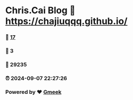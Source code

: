 # Chris.Cai Blog :link: https://chajiuqqq.github.io/ 
### :page_facing_up: [17](https://chajiuqqq.github.io//tag.html) 
### :speech_balloon: 3 
### :hibiscus: 29235 
### :alarm_clock: 2024-09-07 22:27:26 
### Powered by :heart: [Gmeek](https://github.com/Meekdai/Gmeek)
